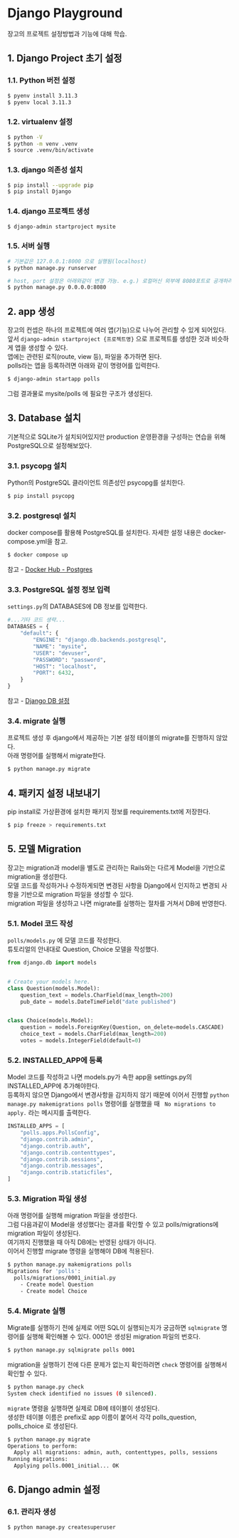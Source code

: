 # Django Playground
장고의 프로젝트 설정방법과 기능에 대해 학습.

## 1. Django Project 초기 설정
### 1.1. Python 버전 설정
```sh
$ pyenv install 3.11.3
$ pyenv local 3.11.3
```
### 1.2. virtualenv 설정
```sh
$ python -V
$ python -m venv .venv
$ source .venv/bin/activate
```

### 1.3. django 의존성 설치
```sh
$ pip install --upgrade pip
$ pip install Django
```

### 1.4. django 프로젝트 생성
```sh
$ django-admin startproject mysite
```

### 1.5. 서버 실행
```sh
# 기본값은 127.0.0.1:8000 으로 실행됨(localhost)
$ python manage.py runserver  

# host, port 설정은 아래와같이 변경 가능. e.g.) 로컬머신 외부에 8080포트로 공개하려면 아래와 같이 실행 
$ python manage.py 0.0.0.0:8080
``` 

## 2. app 생성
장고의 컨셉은 하나의 프로젝트에 여러 앱(기능)으로 나누어 관리할 수 있게 되어있다.  
앞서 `django-admin startproject {프로젝트명}` 으로 프로젝트를 생성한 것과 비슷하게 앱을 생성할 수 있다.  
앱에는 관련된 로직(route, view 등), 파일을 추가하면 된다.  
polls라는 앱을 등록하려면 아래와 같이 명령어를 입력한다.  
```sh
$ django-admin startapp polls
```
그럼 결과물로 mysite/polls 에 필요한 구조가 생성된다.

## 3. Database 설치
기본적으로 SQLite가 설치되어있지만 production 운영환경을 구성하는 연습을 위해 PostgreSQL으로 설정해보았다.

### 3.1. psycopg 설치
Python의 PostgreSQL 클라이언트 의존성인 psycopg를 설치한다.
```sh
$ pip install psycopg
```
### 3.2. postgresql 설치
docker compose를 활용해 PostgreSQL를 설치한다. 자세한 설정 내용은 docker-compose.yml을 참고.
```sh
$ docker compose up
```
참고 - [Docker Hub - Postgres](https://hub.docker.com/_/postgres)
### 3.3. PostgreSQL 설정 정보 입력
`settings.py`의 DATABASES에 DB 정보를 입력한다.

```python
#...기타 코드 생략...
DATABASES = {
    "default": {
        "ENGINE": "django.db.backends.postgresql",
        "NAME": "mysite",
        "USER": "devuser",
        "PASSWORD": "password",
        "HOST": "localhost",
        "PORT": 6432,
    }
}
```
참고 - [Django DB 설정](https://docs.djangoproject.com/ko/4.2/ref/settings/#std-setting-HOST)
### 3.4. migrate 실행
프로젝트 생성 후 django에서 제공하는 기본 설정 테이블의 migrate를 진행하지 않았다.  
아래 명령어를 실행해서 migrate한다.
```sh
$ python manage.py migrate
```

## 4. 패키지 설정 내보내기
pip install로 가상환경에 설치한 패키지 정보를 requirements.txt에 저장한다.  
```sh
$ pip freeze > requirements.txt
```

## 5. 모델 Migration
장고는 migration과 model을 별도로 관리하는 Rails와는 다르게 Model을 기반으로 migration을 생성한다.  
모델 코드를 작성하거나 수정하게되면 변경된 사항을 Django에서 인지하고 변경되 사항을 기반으로 migration 파일을 생성할 수 있다.  
migration 파일을 생성하고 나면 migrate를 실행하는 절차를 거쳐서 DB에 반영한다.  

### 5.1. Model 코드 작성
`polls/models.py` 에 모델 코드를 작성한다.  
튜토리얼의 안내대로 Question, Choice 모델을 작성했다.

```python
from django.db import models


# Create your models here.
class Question(models.Model):
    question_text = models.CharField(max_length=200)
    pub_date = models.DateTimeField("date published")


class Choice(models.Model):
    question = models.ForeignKey(Question, on_delete=models.CASCADE)
    choice_text = models.CharField(max_length=200)
    votes = models.IntegerField(default=0)

```

### 5.2. INSTALLED_APP에 등록
Model 코드를 작성하고 나면 models.py가 속한 app을 settings.py의 INSTALLED_APP에 추가해야한다.  
등록하지 않으면 Django에서 변경사항을 감지하지 않기 때문에
이어서 진행할 `python manage.py makemigrations polls` 명령어를 실행했을 때 ` No migrations to apply.` 라는 메시지를 출력한다.  
```python
INSTALLED_APPS = [
    "polls.apps.PollsConfig",
    "django.contrib.admin",
    "django.contrib.auth",
    "django.contrib.contenttypes",
    "django.contrib.sessions",
    "django.contrib.messages",
    "django.contrib.staticfiles",
]
```
### 5.3. Migration 파일 생성
아래 명령어를 실행해 migration 파일을 생성한다.  
그럼 다음과같이 Model을 생성했다는 결과를 확인할 수 있고 polls/migrations에 migration 파일이 생성된다.  
여기까지 진행했을 때 아직 DB에는 반영된 상태가 아니다.  
이어서 진행할 migrate 명령을 실행해야 DB에 적용된다.
```sh
$ python manage.py makemigrations polls
Migrations for 'polls':
  polls/migrations/0001_initial.py
    - Create model Question
    - Create model Choice
```

### 5.4. Migrate 실행
Migrate를 실행하기 전에 실제로 어떤 SQL이 실행되는지가 궁금하면 `sqlmigrate` 명령어를 실행해 확인해볼 수 있다.  0001은 생성된 migration 파일의 번호다.
```sh
$ python manage.py sqlmigrate polls 0001
```

migration을 실행하기 전에 다른 문제가 없는지 확인하려면 `check` 명령어를 실행해서 확인할 수 있다.
```sh
$ python manage.py check
System check identified no issues (0 silenced).
```

`migrate` 명령을 실행하면 실제로 DB에 테이블이 생성된다.  
생성한 테이블 이름은 prefix로 app 이름이 붙어서 각각 polls_question, polls_choice 로 생성된다.
```sh
$ python manage.py migrate
Operations to perform:
  Apply all migrations: admin, auth, contenttypes, polls, sessions
Running migrations:
  Applying polls.0001_initial... OK
```

## 6. Django admin 설정

### 6.1. 관리자 생성
```sh
$ python manage.py createsuperuser
```